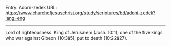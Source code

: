 Entry: Adoni-zedek
URL: https://www.churchofjesuschrist.org/study/scriptures/bd/adoni-zedek?lang=eng

---

Lord of righteousness. King of Jerusalem (Josh. 10:1); one of the five kings who war against Gibeon (10:3â5); put to death (10:22â27).
